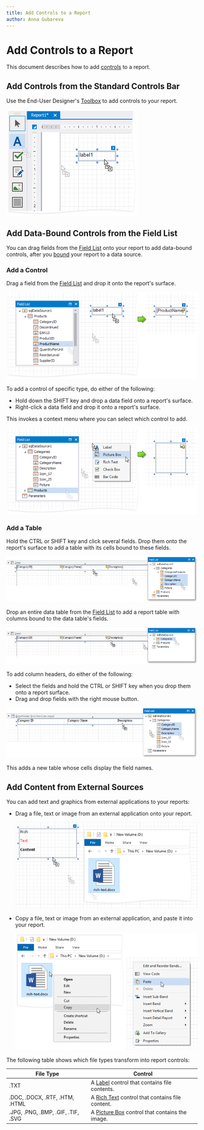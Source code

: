 ```yaml
---
title: Add Controls to a Report
author: Anna Gubareva
---
```

# Add Controls to a Report

This document describes how to add [controls](xref:2605) to a report.

## <a id="addcontrolsfromthetoolbox"></a>Add Controls from the Standard Controls Bar

Use the End-User Designer's [Toolbox](../../../../../articles/report-designer/report-designer-for-winforms/report-designer-tools/toolbox.md) to add controls to your report.

![eurd-add-controls](../../../../../images/eurd-add-controls.png)

## <a id="addfieldsfromthefieldlist"></a>Add Data-Bound Controls from the Field List

You can drag fields from the [Field List](../../../../../articles/report-designer/report-designer-for-winforms/report-designer-tools/ui-panels/field-list.md) onto your report to add data-bound controls, after you [bound](../../../../../articles/report-designer/report-designer-for-winforms/bind-to-data.md) your report to a data source.

### Add a Control

Drag a field from the [Field List](../../../../../articles/report-designer/report-designer-for-winforms/report-designer-tools/ui-panels/field-list.md) and drop it onto the report's surface.

![eurd-add-controls-from-field-list](../../../../../images/eurd-add-controls-from-field-list.png)

To add a control of specific type, do either of the following:

* Hold down the SHIFT key and drop a data field onto a report's surface.
* Right-click a data field and drop it onto a report's surface.

This invokes a context menu where you can select which control to add.

![eurd-add-controls-from-field-list-picturebox](../../../../../images/eurd-add-controls-from-field-list-picturebox.png)

### Add a Table

Hold the CTRL or SHIFT key and click several fields. Drop them onto the report's surface to add a table with its cells bound to these fields.

![eurd-add-controls-add-table](../../../../../images/eurd-add-controls-add-table.png)

Drop an entire data table from the [Field List](../../../../../articles/report-designer/report-designer-for-winforms/report-designer-tools/ui-panels/field-list.md) to add a report table with columns bound to the data table's fields.

![eurd-add-controls-add-entire-table](../../../../../images/eurd-add-controls-add-entire-table.png)

To add column headers, do either of the following:

* Select the fields and hold the CTRL or SHIFT key when you drop them onto a report surface.
* Drag and drop fields with the right mouse button.

![eurd-add-controls-add-column-headers](../../../../../images/eurd-add-controls-add-column-headers.png)

 This adds a new table whose cells display the field names.

## <a id="addcontrolsfromexternalsources"></a>Add Content from External Sources

You can add text and graphics from external applications to your reports:

* Drag a file, text or image from an external application onto your report.

	![eurd-add-controls-drag-rich-text](../../../../../images/eurd-add-controls-drag-rich-text.png)

* Copy a file, text or image from an external application, and paste it into your report.

	![eurd-add-controls-copy-text](../../../../../images/eurd-add-controls-copy-text.png)

The following table shows which file types transform into report controls:

| File Type | Control |
| --- | --- |
| .TXT | A [Label](../../../../../articles/report-designer/report-designer-for-winforms/use-report-elements/use-basic-report-controls/label.md) control that contains file contents. |
| .DOC, .DOCX, .RTF, .HTM, .HTML | A [Rich Text](../../../../../articles/report-designer/report-designer-for-winforms/use-report-elements/use-basic-report-controls/rich-text.md) control that contains file content. |
| .JPG, .PNG, .BMP, .GIF, .TIF, .SVG | A [Picture Box](../../../../../articles/report-designer/report-designer-for-winforms/use-report-elements/use-basic-report-controls/picture-box.md) control that contains the image. |